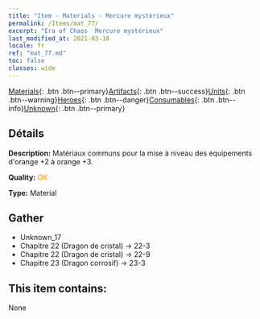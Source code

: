 ```yaml
---
title: "Item - Materials - Mercure mystérieux"
permalink: /Items/mat_77/
excerpt: "Era of Chaos  Mercure mystérieux"
last_modified_at: 2021-03-18
locale: fr
ref: "mat_77.md"
toc: false
classes: wide
---
```

 [Materials](/fr/Items/){: .btn .btn--primary}[Artifacts](/fr/Items/Artifacts/){: .btn .btn--success}[Units](/fr/Items/Units/){: .btn .btn--warning}[Heroes](/fr/Items/Heroes/){: .btn .btn--danger}[Consumables](/fr/Items/Consumables/){: .btn .btn--info}[Unknown](/fr/Items/Unknown/){: .btn .btn--primary}

## Détails
 **Description:** Matériaux communs pour la mise à niveau des équipements d'orange +2 à orange +3.

 **Quality:** <span style="color: #FF8C00">OK</span>

 **Type:** Material

## Gather

*    Unknown_17 
*    Chapitre 22 (Dragon de cristal) -> 22-3 
*    Chapitre 22 (Dragon de cristal) -> 22-9 
*    Chapitre 23 (Dragon corrosif) -> 23-3 

## This item contains:

  None

